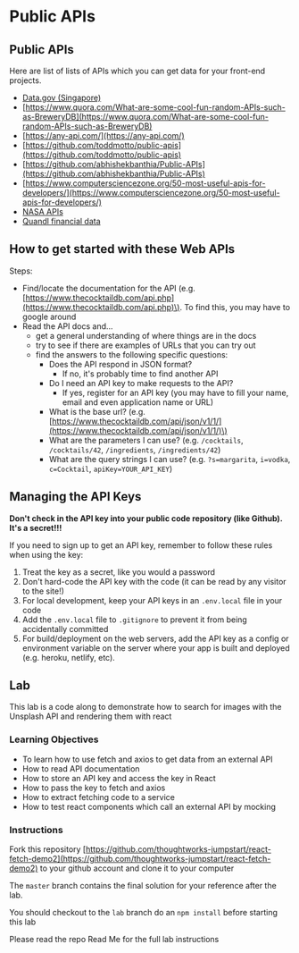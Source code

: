 # Public APIs

## Public APIs

Here are list of lists of APIs which you can get data for your front-end projects.

* [Data.gov \(Singapore\)](https://data.gov.sg/developer)
* [https://www.quora.com/What-are-some-cool-fun-random-APIs-such-as-BreweryDB](https://www.quora.com/What-are-some-cool-fun-random-APIs-such-as-BreweryDB)
* [https://any-api.com/](https://any-api.com/)
* [https://github.com/toddmotto/public-apis](https://github.com/toddmotto/public-apis)
* [https://github.com/abhishekbanthia/Public-APIs](https://github.com/abhishekbanthia/Public-APIs)
* [https://www.computersciencezone.org/50-most-useful-apis-for-developers/](https://www.computersciencezone.org/50-most-useful-apis-for-developers/)
* [NASA APIs](https://api.nasa.gov/)
* [Quandl financial data](https://github.com/normanjoyner/node-quandl)

## How to get started with these Web APIs

Steps:

* Find/locate the documentation for the API \(e.g. [https://www.thecocktaildb.com/api.php](https://www.thecocktaildb.com/api.php)\). To find this, you may have to google around
* Read the API docs and...
  * get a general understanding of where things are in the docs
  * try to see if there are examples of URLs that you can try out
  * find the answers to the following specific questions:
    * Does the API respond in JSON format?
      * If no, it's probably time to find another API
    * Do I need an API key to make requests to the API?
      * If yes, register for an API key \(you may have to fill your name, email and even application name or URL\)
    * What is the base url? \(e.g. [https://www.thecocktaildb.com/api/json/v1/1/](https://www.thecocktaildb.com/api/json/v1/1/)\)
    * What are the parameters I can use? \(e.g. `/cocktails`, `/cocktails/42`, `/ingredients`, `/ingredients/42`\)
    * What are the query strings I can use? \(e.g. `?s=margarita`, `i=vodka`, `c=Cocktail`, `apiKey=YOUR_API_KEY`\)

## Managing the API Keys

**Don't check in the API key into your public code repository \(like Github\). It's a secret!!!**

If you need to sign up to get an API key, remember to follow these rules when using the key:

1. Treat the key as a secret, like you would a password
2. Don't hard-code the API key with the code \(it can be read by any visitor to the site!\)
3. For local development, keep your API keys in an `.env.local` file in your code
4. Add the `.env.local` file to `.gitignore` to prevent it from being accidentally committed
5. For build/deployment on the web servers, add the API key as a config or environment variable on the server where your app is built and deployed \(e.g. heroku, netlify, etc\). 

## Lab

This lab is a code along to demonstrate how to search for images with the Unsplash API and rendering them with react

### Learning Objectives

* To learn how to use fetch and axios to get data from an external API
* How to read API documentation 
* How to store an API key and access the key in React 
* How to pass the key to fetch and axios
* How to extract fetching code to a service
* How to test react components which call an external API by mocking

### Instructions

Fork this repository [https://github.com/thoughtworks-jumpstart/react-fetch-demo2](https://github.com/thoughtworks-jumpstart/react-fetch-demo2) to your github account and clone it to your computer

The `master` branch contains the final solution for your reference after the lab.

You should checkout to the `lab` branch do an `npm install` before starting this lab

Please read the repo Read Me for the full lab instructions

